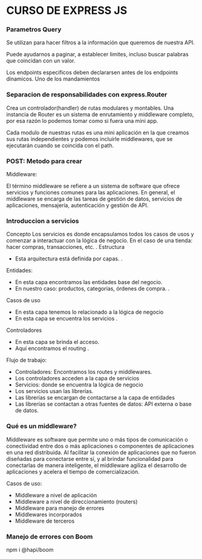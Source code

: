 # CURSO DE EXPRESS JS

### Parametros Query

Se utilizan para hacer filtros a la información que queremos de nuestra API.

Puede ayudarnos a paginar, a establecer limites, incluso buscar palabras que coincidan con un valor.

Los endpoints especificos deben declararsen antes de los endpoints dinamicos. Uno de los mandamientos

### Separacion de responsabilidades con express.Router

Crea un controlador(handler) de rutas modulares y montables. Una instancia de Router es un sistema de enrutamiento y middleware completo, por esa razón lo podemos tomar como si fuera una mini app.

Cada modulo de nuestras rutas es una mini aplicación en la que creamos sus rutas independientes y podemos incluirle middlewares, que se ejecutarán cuando se coincida con el path.

### POST: Metodo para crear

Middleware:

El término middleware se refiere a un sistema de software que ofrece servicios y funciones comunes para las aplicaciones. En general, el middleware se encarga de las tareas de gestión de datos, servicios de aplicaciones, mensajería, autenticación y gestión de API.

### Introduccion a servicios

Concepto
Los servicios es donde encapsulamos todos los casos de usos y comenzar a interactuar con la lógica de negocio.
En el caso de una tienda: hacer compras, transacciones, etc.
.
Estructura

- Esta arquitectura está definida por capas.
  .

Entidades:

- En esta capa encontramos las entidades base del negocio.
- En nuestro caso: productos, categorías, órdenes de compra.
  .

Casos de uso

- En esta capa tenemos lo relacionado a la lógica de negocio
- En esta capa se encuentra los servicios
  .

Controladores

- En esta capa se brinda el acceso.
- Aquí encontramos el routing
  .

Flujo de trabajo:

- Controladores: Encontramos los routes y middlewares.
- Los controladores acceden a la capa de servicios
- Servicios: donde se encuentra la lógica de negocio
- Los servicios usan las librerías.
- Las librerías se encargan de contactarse a la capa de entidades
- Las librerías se contactan a otras fuentes de datos: API externa o base de datos.

### Qué es un middleware?

Middleware es software que permite uno o más tipos de comunicación o conectividad entre dos o más aplicaciones o componentes de aplicaciones en una red distribuida. Al facilitar la conexión de aplicaciones que no fueron diseñadas para conectarse entre sí, y al brindar funcionalidad para conectarlas de manera inteligente, el middleware agiliza el desarrollo de aplicaciones y acelera el tiempo de comercialización.

Casos de uso:

- Middleware a nivel de aplicación
- Middleware a nivel de direccionamiento (routers)
- Middleware para manejo de errores
- Middlewares incorporados
- Middleware de terceros

### Manejo de errores con Boom

npm i @hapi/boom
